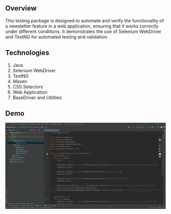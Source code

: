 ## Overview
This testing package is designed to automate and verify the functionality of a newsletter feature in a web application, ensuring that it works correctly under different conditions. It demonstrates the use of Selenium WebDriver and TestNG for automated testing and validation.

## Technologies
1) Java
2) Selenium WebDriver
3) TestNG
4) Maven
5) CSS Selectors
6) Web Application
7) BaseDriver and Utilities

## Demo
<img src="https://github.com/TunahanBoyaci/NewsletterTest/blob/main/05.09.2023_00.09.30_REC.gif">
